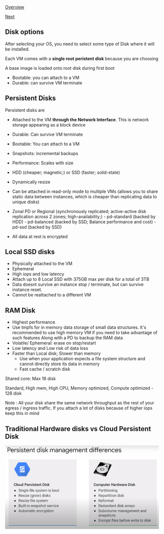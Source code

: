 [Overview](https://github.com/paulowe/gcp/blob/main/readme.md)

[Next](https://github.com/paulowe/gcp/blob/main/compute-engine-actions.md)

## Disk options

After selecting your OS, you need to select some type of Disk where it will be installed.

Each VM comes with a **single root peristent disk** because you are choosing 

A base image is loaded onto root disk during first boot
  - Bootable: you can attach to a VM
  - Durable: can survive VM terminate

## Persistent Disks

Persistent disks are 
- Attached to the VM **through the Network Interface**. This is network storage appearing as a block device
- Durable: Can survive VM terminate
- Bootable: You can attach to a VM
- Snapshots: incremental backups
- Performance: Scales with size
- HDD (cheaper; magnetic;) or SSD (faster; solid-state) 
- Dynamically resize
- Can be attached in read-only mode to multiple VMs (allows you to share static data between instances, which is cheaper than replicating data to unique disks)
- Zonal PD or Regional (synchronously replicated; active-active disk replication across 2 zones; high-availability;)
      - pd-standard (backed by HDD)
      - pd-balanced (backed by SSD; Balance performance and cost)
      - pd-ssd (backed by SSD) 

- All data at rest is encrypted

## Local SSD disks 
- Physically attached to the VM
- Ephemeral
- High iops and low latency
- Attach up to 8 Local SSD with 375GB max per disk for a total of 3TB
- Data doesnt survive an instance stop / terminate, but can survive instance reset.
- Cannot be reattached to a different VM

## RAM Disk
- Highest performance
- Use tmpfs for in memory data storage of small data structures. It's recommended to use high memory VM if you need to take advantage of such features Along with a PD to backup the RAM data
- Volatile/ Ephemeral: erase on stop/restart
- Low latency and Low risk of data loss
- Faster than Local disk; Slower than memory
    - Use when your application expects a file system structure and cannot directly store its data in memory
    - Fast cache / scratch disk  


Shared core: Max 16 disk

Standard, High mem, High CPU, Memory optimized, Compute optimized - 128 disk

Note : All your disk share the same network throughput as the rest of your egress / ingress traffic. If you attach a lot of disks because of higher iops keep this in mind

## Traditional Hardware disks vs Cloud Persistent Disk
<img src="https://github.com/paulowe/gcp/blob/main/captures/Capture%205.PNG" />
